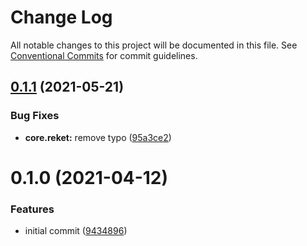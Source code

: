 # Change Log

All notable changes to this project will be documented in this file.
See [Conventional Commits](https://conventionalcommits.org) for commit guidelines.

## [0.1.1](https://github.com/ovh/reket/compare/v0.1.0...v0.1.1) (2021-05-21)


### Bug Fixes

* **core.reket:** remove typo ([95a3ce2](https://github.com/ovh/reket/commit/95a3ce2cf1c50d228b43c907051e3e1605490d04))





# 0.1.0 (2021-04-12)


### Features

* initial commit ([9434896](https://github.com/ovh/reket/commit/943489646dfedbf0418196353cfdb722db28855f))
